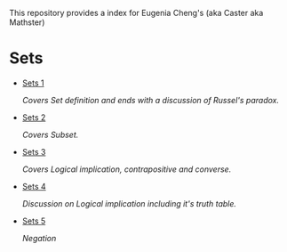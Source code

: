 This repository provides a index for Eugenia Cheng's (aka Caster aka Mathster)

# Sets

* [Sets 1](https://www.youtube.com/watch?v=TiPPMOTz580&list=PL7A7569AAAEAFC26D&index=1)
    
    *Covers Set definition and ends with a discussion of Russel's paradox.*

* [Sets 2](https://www.youtube.com/watch?v=KJ77jt3YQ94&list=PL7A7569AAAEAFC26D&index=2)

    *Covers Subset.*

* [Sets 3](https://www.youtube.com/watch?v=3-Ziw_yT8Wc&list=PL7A7569AAAEAFC26D&index=3)

    *Covers Logical implication, contrapositive and converse.*

* [Sets 4](https://www.youtube.com/watch?v=6mug-cqd5nw&list=PL7A7569AAAEAFC26D&index=4)

    *Discussion on Logical implication including it's truth table.*

* [Sets 5](https://www.youtube.com/watch?v=jV5pWvgyxQY&list=PL7A7569AAAEAFC26D&index=5)

    *Negation*
